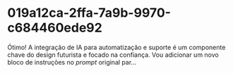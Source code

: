 # 019a12ca-2ffa-7a9b-9970-c684460ede92
Ótimo\! A integração de IA para automatização e suporte é um componente chave do design futurista e focado na confiança.  Vou adicionar um novo bloco de instruções no *prompt* original par...
